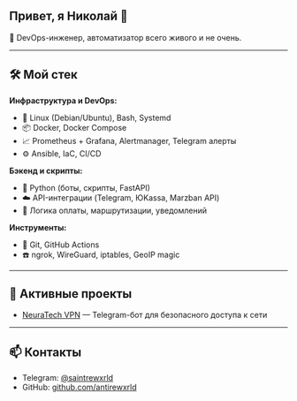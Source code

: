 ## Привет, я Николай 👋

🚀 DevOps-инженер, автоматизатор всего живого и не очень.  

---

## 🛠️ Мой стек

**Инфраструктура и DevOps:**
- 🐧 Linux (Debian/Ubuntu), Bash, Systemd
- 📦 Docker, Docker Compose
- 📈 Prometheus + Grafana, Alertmanager, Telegram алерты
- ⚙️ Ansible, IaC, CI/CD

**Бэкенд и скрипты:**
- 🐍 Python (боты, скрипты, FastAPI)
- ☁️ API-интеграции (Telegram, ЮKassa, Marzban API)
- 🧾 Логика оплаты, маршрутизации, уведомлений

**Инструменты:**
- 📁 Git, GitHub Actions
- ☎️ ngrok, WireGuard, iptables, GeoIP magic

---

## 📌 Активные проекты

- [NeuraTech VPN](https://t.me/ntechvpnbot) — Telegram-бот для безопасного доступа к сети  

---

## 📫 Контакты

- Telegram: [@saintrewxrld](https://t.me/saintrewxrld)
- GitHub: [github.com/antirewxrld](https://github.com/antirewxrld)
